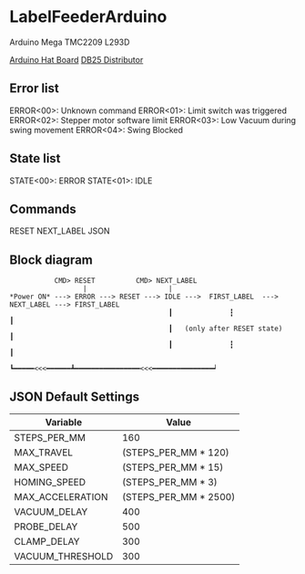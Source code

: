 # LabelFeederArduino

Arduino Mega
TMC2209
L293D

[Arduino Hat Board](https://oshwlab.com/mateusz.przybyl.mp/powerdistributor2)
[DB25 Distributor](https://oshwlab.com/mateusz.przybyl.mp/powerdistributor)

## Error list

ERROR<00>: Unknown command
ERROR<01>: Limit switch was triggered
ERROR<02>: Stepper motor software limit
ERROR<03>: Low Vacuum during swing movement
ERROR<04>: Swing Blocked

## State list

STATE<00>: ERROR
STATE<01>: IDLE

## Commands

RESET
NEXT_LABEL
JSON

## Block diagram

```
           CMD> RESET          CMD> NEXT_LABEL
                  |                    |
*Power ON* ---> ERROR ---> RESET ---> IDLE --->  FIRST_LABEL  --->  NEXT_LABEL ---> FIRST_LABEL
                                       ┃              ┇                                  ┃
                                       ┃   (only after RESET state)                      ┃
                                       ┃              ┇                                  ┃
                                       ┗━━━━━<<<━━━━━━┻━━━━━━━━━━━━━━━━<<<━━━━━━━━━━━━━━━┙
```

## JSON Default Settings

| Variable         | Value                  |
| ---------------- | ---------------------- |
| STEPS_PER_MM     | 160                    |
| MAX_TRAVEL       | (STEPS_PER_MM \* 120)  |
| MAX_SPEED        | (STEPS_PER_MM \* 15)   |
| HOMING_SPEED     | (STEPS_PER_MM \* 3)    |
| MAX_ACCELERATION | (STEPS_PER_MM \* 2500) |
| VACUUM_DELAY     | 400                    |
| PROBE_DELAY      | 500                    |
| CLAMP_DELAY      | 300                    |
| VACUUM_THRESHOLD | 300                    |
